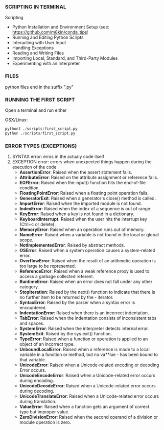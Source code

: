 ### SCRIPTING IN TERMINAL

Scripting
- Python Installation and Environment Setup (see: https://github.com/m8kin/conda_tips)
- Running and Editing Python Scripts
- Interacting with User Input
- Handling Exceptions
- Reading and Writing Files
- Importing Local, Standard, and Third-Party Modules
- Experimenting with an Interpreter

### FILES
python files end in the suffix ".py"


### RUNNING THE FIRST SCRIPT
Open a terminal and run either

OSX/Linux:
```python
python3 ./scripts/first_script.py
python ./scripts/first_script.py
```

### ERROR TYPES (EXCEPTIONS)

1. SYNTAX error: erros in the actualy code itself
2. EXCEPTION error: errors when unexpected things happen during the execution of the code
    - **AssertionError**: Raised when the assert statement fails.
    - **AttributeError**: Raised on the attribute assignment or reference fails.
    - **EOFError**: Raised when the input() function hits the end-of-file condition.
    - **FloatingPointError**: Raised when a floating point operation fails.
    - **GeneratorExit**: Raised when a generator's close() method is called.
    - **ImportError**: Raised when the imported module is not found.
    - **IndexError**: Raised when the index of a sequence is out of range.
    - **KeyError**: Raised when a key is not found in a dictionary.
    - **KeyboardInterrupt**: Raised when the user hits the interrupt key (Ctrl+c or delete).
    - **MemoryError**: Raised when an operation runs out of memory.
    - **NameError**: Raised when a variable is not found in the local or global scope.
    - **NotImplementedError**: Raised by abstract methods.
    - **OSError**: Raised when a system operation causes a system-related error.
    - **OverflowError**: Raised when the result of an arithmetic operation is too large to be represented.
    - **ReferenceError**: Raised when a weak reference proxy is used to access a garbage collected referent.
    - **RuntimeError**: Raised when an error does not fall under any other category.
    - **StopIteration**: Raised by the next() function to indicate that there is no further item to be returned by the - iterator.
    - **SyntaxError**: Raised by the parser when a syntax error is encountered.
    - **IndentationError**: Raised when there is an incorrect indentation.
    - **TabError**: Raised when the indentation consists of inconsistent tabs and spaces.
    - **SystemError**: Raised when the interpreter detects internal error.
    - **SystemExit**: Raised by the sys.exit() function.
    - **TypeError**: Raised when a function or operation is applied to an object of an incorrect type.
    - **UnboundLocalError**: Raised when a reference is made to a local variable in a function or method, but no va**lue   - has been bound to that variable.
    - **UnicodeError**: Raised when a Unicode-related encoding or decoding Error occurs.
    - **UnicodeEncodeError**: Raised when a Unicode-related error occurs during encoding.
    - **UnicodeDecodeError**: Raised when a Unicode-related error occurs during decoding.
    - **UnicodeTranslateError**: Raised when a Unicode-related error occurs during translation.
    - **ValueError**: Raised when a function gets an argument of correct type but improper value.
    - **ZeroDivisionError**: Raised when the second operand of a division or module operation is zero.